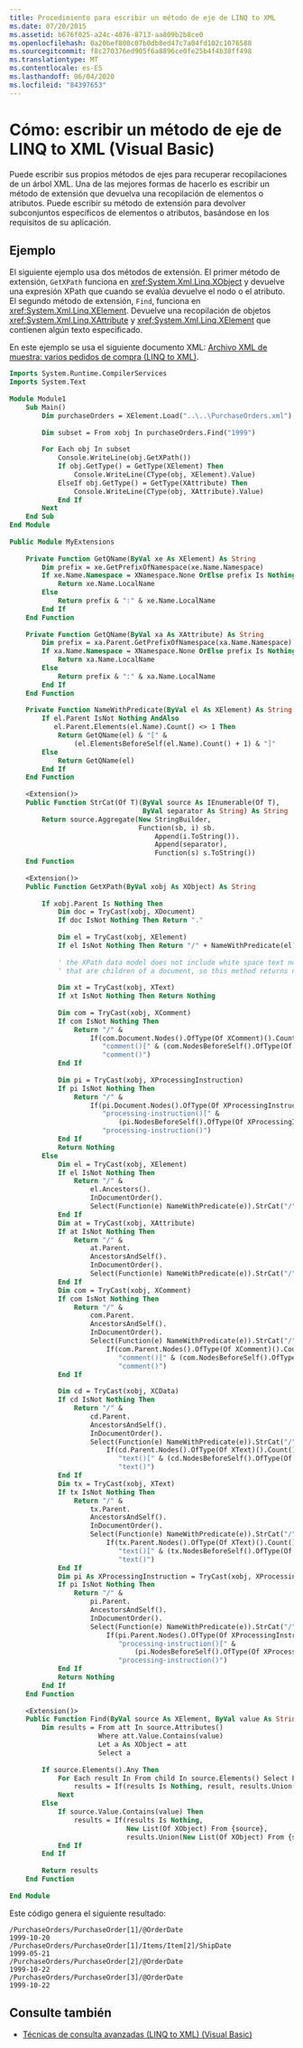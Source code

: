 ```yaml
---
title: Procedimiento para escribir un método de eje de LINQ to XML
ms.date: 07/20/2015
ms.assetid: b676f025-a24c-4076-8713-aa809b2b8ce0
ms.openlocfilehash: 0a20bef800c07b0db8ed47c7a04fd102c1076588
ms.sourcegitcommit: f8c270376ed905f6a8896ce0fe25b4f4b38ff498
ms.translationtype: MT
ms.contentlocale: es-ES
ms.lasthandoff: 06/04/2020
ms.locfileid: "84397653"
---
```

# <a name="how-to-write-a-linq-to-xml-axis-method-visual-basic"></a>Cómo: escribir un método de eje de LINQ to XML (Visual Basic)
Puede escribir sus propios métodos de ejes para recuperar recopilaciones de un árbol XML. Una de las mejores formas de hacerlo es escribir un método de extensión que devuelva una recopilación de elementos o atributos. Puede escribir su método de extensión para devolver subconjuntos específicos de elementos o atributos, basándose en los requisitos de su aplicación.  
  
## <a name="example"></a>Ejemplo  
 El siguiente ejemplo usa dos métodos de extensión. El primer método de extensión, `GetXPath` funciona en <xref:System.Xml.Linq.XObject> y devuelve una expresión XPath que cuando se evalúa devuelve el nodo o el atributo. El segundo método de extensión, `Find`, funciona en <xref:System.Xml.Linq.XElement>. Devuelve una recopilación de objetos <xref:System.Xml.Linq.XAttribute> y <xref:System.Xml.Linq.XElement> que contienen algún texto especificado.  
  
 En este ejemplo se usa el siguiente documento XML: [Archivo XML de muestra: varios pedidos de compra (LINQ to XML)](sample-xml-file-multiple-purchase-orders-linq-to-xml.md).  
  
```vb  
Imports System.Runtime.CompilerServices  
Imports System.Text  
  
Module Module1  
    Sub Main()  
        Dim purchaseOrders = XElement.Load("..\..\PurchaseOrders.xml")  
  
        Dim subset = From xobj In purchaseOrders.Find("1999")  
  
        For Each obj In subset  
            Console.WriteLine(obj.GetXPath())  
            If obj.GetType() = GetType(XElement) Then  
                Console.WriteLine(CType(obj, XElement).Value)  
            ElseIf obj.GetType() = GetType(XAttribute) Then  
                Console.WriteLine(CType(obj, XAttribute).Value)  
            End If  
        Next  
    End Sub  
End Module  
  
Public Module MyExtensions  
  
    Private Function GetQName(ByVal xe As XElement) As String  
        Dim prefix = xe.GetPrefixOfNamespace(xe.Name.Namespace)  
        If xe.Name.Namespace = XNamespace.None OrElse prefix Is Nothing Then  
            Return xe.Name.LocalName  
        Else  
            Return prefix & ":" & xe.Name.LocalName  
        End If  
    End Function  
  
    Private Function GetQName(ByVal xa As XAttribute) As String  
        Dim prefix = xa.Parent.GetPrefixOfNamespace(xa.Name.Namespace)  
        If xa.Name.Namespace = XNamespace.None OrElse prefix Is Nothing Then  
            Return xa.Name.LocalName  
        Else  
            Return prefix & ":" & xa.Name.LocalName  
        End If  
    End Function  
  
    Private Function NameWithPredicate(ByVal el As XElement) As String  
        If el.Parent IsNot Nothing AndAlso  
           el.Parent.Elements(el.Name).Count() <> 1 Then  
            Return GetQName(el) & "[" &  
                (el.ElementsBeforeSelf(el.Name).Count() + 1) & "]"  
        Else  
            Return GetQName(el)  
        End If  
    End Function  
  
    <Extension()>  
    Public Function StrCat(Of T)(ByVal source As IEnumerable(Of T),  
                                 ByVal separator As String) As String  
        Return source.Aggregate(New StringBuilder,  
                                Function(sb, i) sb.  
                                    Append(i.ToString()).  
                                    Append(separator),  
                                    Function(s) s.ToString())  
    End Function  
  
    <Extension()>  
    Public Function GetXPath(ByVal xobj As XObject) As String  
  
        If xobj.Parent Is Nothing Then  
            Dim doc = TryCast(xobj, XDocument)  
            If doc IsNot Nothing Then Return "."  
  
            Dim el = TryCast(xobj, XElement)  
            If el IsNot Nothing Then Return "/" + NameWithPredicate(el)  
  
            ' the XPath data model does not include white space text nodes  
            ' that are children of a document, so this method returns null.  
  
            Dim xt = TryCast(xobj, XText)  
            If xt IsNot Nothing Then Return Nothing  
  
            Dim com = TryCast(xobj, XComment)  
            If com IsNot Nothing Then  
                Return "/" &  
                    If(com.Document.Nodes().OfType(Of XComment)().Count() <> 1,  
                       "comment()[" & (com.NodesBeforeSelf().OfType(Of XComment)().Count() + 1) & "]",  
                       "comment()")  
            End If  
  
            Dim pi = TryCast(xobj, XProcessingInstruction)  
            If pi IsNot Nothing Then  
                Return "/" &  
                    If(pi.Document.Nodes().OfType(Of XProcessingInstruction)().Count() <> 1,  
                       "processing-instruction()[" &  
                           (pi.NodesBeforeSelf().OfType(Of XProcessingInstruction)().Count() + 1) & "]",  
                       "processing-instruction()")  
            End If  
            Return Nothing  
        Else  
            Dim el = TryCast(xobj, XElement)  
            If el IsNot Nothing Then  
                Return "/" &  
                    el.Ancestors().  
                    InDocumentOrder().  
                    Select(Function(e) NameWithPredicate(e)).StrCat("/") & NameWithPredicate(el)  
            End If  
            Dim at = TryCast(xobj, XAttribute)  
            If at IsNot Nothing Then  
                Return "/" &  
                    at.Parent.  
                    AncestorsAndSelf().  
                    InDocumentOrder().  
                    Select(Function(e) NameWithPredicate(e)).StrCat("/") & "@" & GetQName(at)  
            End If  
            Dim com = TryCast(xobj, XComment)  
            If com IsNot Nothing Then  
                Return "/" &  
                    com.Parent.  
                    AncestorsAndSelf().  
                    InDocumentOrder().  
                    Select(Function(e) NameWithPredicate(e)).StrCat("/") &  
                        If(com.Parent.Nodes().OfType(Of XComment)().Count() <> 1,  
                           "comment()[" & (com.NodesBeforeSelf().OfType(Of XComment)().Count() + 1) & "]",  
                           "comment()")  
            End If  
  
            Dim cd = TryCast(xobj, XCData)  
            If cd IsNot Nothing Then  
                Return "/" &  
                    cd.Parent.  
                    AncestorsAndSelf().  
                    InDocumentOrder().  
                    Select(Function(e) NameWithPredicate(e)).StrCat("/") &  
                        If(cd.Parent.Nodes().OfType(Of XText)().Count() <> 1,  
                           "text()[" & (cd.NodesBeforeSelf().OfType(Of XText)().Count() + 1) & "]",  
                           "text()")  
            End If  
            Dim tx = TryCast(xobj, XText)  
            If tx IsNot Nothing Then  
                Return "/" &  
                    tx.Parent.  
                    AncestorsAndSelf().  
                    InDocumentOrder().  
                    Select(Function(e) NameWithPredicate(e)).StrCat("/") &  
                        If(tx.Parent.Nodes().OfType(Of XText)().Count() <> 1,  
                           "text()[" & (tx.NodesBeforeSelf().OfType(Of XText)().Count() + 1) & "]",  
                           "text()")  
            End If  
            Dim pi As XProcessingInstruction = TryCast(xobj, XProcessingInstruction)  
            If pi IsNot Nothing Then  
                Return "/" &  
                    pi.Parent.  
                    AncestorsAndSelf().  
                    InDocumentOrder().  
                    Select(Function(e) NameWithPredicate(e)).StrCat("/") &  
                        If(pi.Parent.Nodes().OfType(Of XProcessingInstruction)().Count() <> 1,  
                           "processing-instruction()[" &  
                               (pi.NodesBeforeSelf().OfType(Of XProcessingInstruction)().Count() + 1) & "]",  
                           "processing-instruction()")  
            End If  
            Return Nothing  
        End If  
    End Function  
  
    <Extension()>  
    Public Function Find(ByVal source As XElement, ByVal value As String) As IEnumerable(Of XObject)  
        Dim results = From att In source.Attributes()  
                      Where att.Value.Contains(value)  
                      Let a As XObject = att  
                      Select a  
  
        If source.Elements().Any Then  
            For Each result In From child In source.Elements() Select Find(child, value)  
                results = If(results Is Nothing, result, results.Union(result))  
            Next  
        Else  
            If source.Value.Contains(value) Then  
                results = If(results Is Nothing,  
                             New List(Of XObject) From {source},  
                             results.Union(New List(Of XObject) From {source}))  
            End If  
        End If  
  
        Return results  
    End Function  
  
End Module  
```  
  
 Este código genera el siguiente resultado:  
  
```console  
/PurchaseOrders/PurchaseOrder[1]/@OrderDate  
1999-10-20  
/PurchaseOrders/PurchaseOrder[1]/Items/Item[2]/ShipDate  
1999-05-21  
/PurchaseOrders/PurchaseOrder[2]/@OrderDate  
1999-10-22  
/PurchaseOrders/PurchaseOrder[3]/@OrderDate  
1999-10-22  
```  
  
## <a name="see-also"></a>Consulte también

- [Técnicas de consulta avanzadas (LINQ to XML) (Visual Basic)](advanced-query-techniques-linq-to-xml.md)
